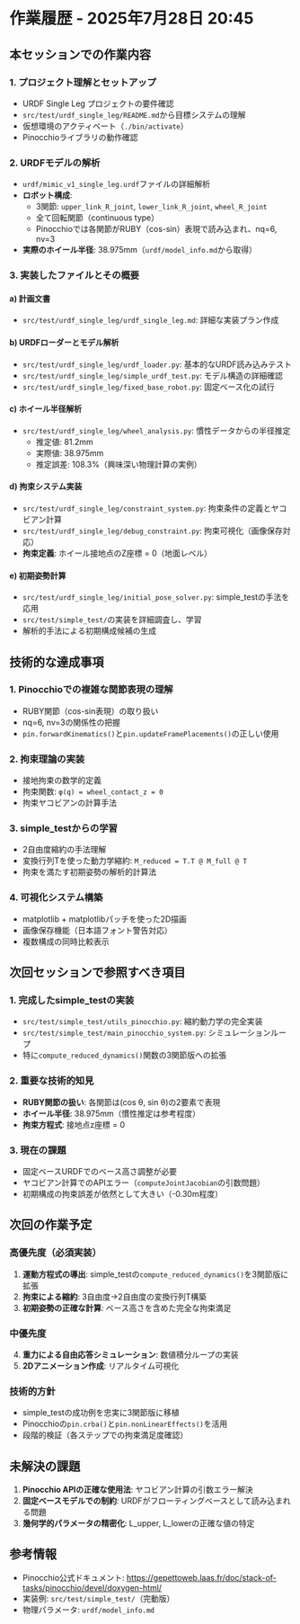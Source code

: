 # 作業履歴 - 2025年7月28日 20:45

## 本セッションでの作業内容

### 1. プロジェクト理解とセットアップ
- URDF Single Leg プロジェクトの要件確認
- `src/test/urdf_single_leg/README.md`から目標システムの理解
- 仮想環境のアクティベート（`./bin/activate`）
- Pinocchioライブラリの動作確認

### 2. URDFモデルの解析
- `urdf/mimic_v1_single_leg.urdf`ファイルの詳細解析
- **ロボット構成**:
  - 3関節: `upper_link_R_joint`, `lower_link_R_joint`, `wheel_R_joint`
  - 全て回転関節（continuous type）
  - Pinocchioでは各関節がRUBY（cos-sin）表現で読み込まれ、nq=6, nv=3
- **実際のホイール半径**: 38.975mm（`urdf/model_info.md`から取得）

### 3. 実装したファイルとその概要

#### a) 計画文書
- `src/test/urdf_single_leg/urdf_single_leg.md`: 詳細な実装プラン作成

#### b) URDFローダーとモデル解析
- `src/test/urdf_single_leg/urdf_loader.py`: 基本的なURDF読み込みテスト
- `src/test/urdf_single_leg/simple_urdf_test.py`: モデル構造の詳細確認
- `src/test/urdf_single_leg/fixed_base_robot.py`: 固定ベース化の試行

#### c) ホイール半径解析
- `src/test/urdf_single_leg/wheel_analysis.py`: 慣性データからの半径推定
  - 推定値: 81.2mm
  - 実際値: 38.975mm
  - 推定誤差: 108.3%（興味深い物理計算の実例）

#### d) 拘束システム実装
- `src/test/urdf_single_leg/constraint_system.py`: 拘束条件の定義とヤコビアン計算
- `src/test/urdf_single_leg/debug_constraint.py`: 拘束可視化（画像保存対応）
- **拘束定義**: ホイール接地点のZ座標 = 0（地面レベル）

#### e) 初期姿勢計算
- `src/test/urdf_single_leg/initial_pose_solver.py`: simple_testの手法を応用
- `src/test/simple_test/`の実装を詳細調査し、学習
- 解析的手法による初期構成候補の生成

## 技術的な達成事項

### 1. Pinocchioでの複雑な関節表現の理解
- RUBY関節（cos-sin表現）の取り扱い
- nq=6, nv=3の関係性の把握
- `pin.forwardKinematics()`と`pin.updateFramePlacements()`の正しい使用

### 2. 拘束理論の実装
- 接地拘束の数学的定義
- 拘束関数: `φ(q) = wheel_contact_z = 0`
- 拘束ヤコビアンの計算手法

### 3. simple_testからの学習
- 2自由度縮約の手法理解
- 変換行列Tを使った動力学縮約: `M_reduced = T.T @ M_full @ T`
- 拘束を満たす初期姿勢の解析的計算法

### 4. 可視化システム構築
- matplotlib + matplotlibパッチを使った2D描画
- 画像保存機能（日本語フォント警告対応）
- 複数構成の同時比較表示

## 次回セッションで参照すべき項目

### 1. 完成したsimple_testの実装
- `src/test/simple_test/utils_pinocchio.py`: 縮約動力学の完全実装
- `src/test/simple_test/main_pinocchio_system.py`: シミュレーションループ
- 特に`compute_reduced_dynamics()`関数の3関節版への拡張

### 2. 重要な技術的知見
- **RUBY関節の扱い**: 各関節は(cos θ, sin θ)の2要素で表現
- **ホイール半径**: 38.975mm（慣性推定は参考程度）
- **拘束方程式**: 接地点z座標 = 0

### 3. 現在の課題
- 固定ベースURDFでのベース高さ調整が必要
- ヤコビアン計算でのAPIエラー（`computeJointJacobian`の引数問題）
- 初期構成の拘束誤差が依然として大きい（-0.30m程度）

## 次回の作業予定

### 高優先度（必須実装）
1. **運動方程式の導出**: simple_testの`compute_reduced_dynamics()`を3関節版に拡張
2. **拘束による縮約**: 3自由度→2自由度の変換行列T構築
3. **初期姿勢の正確な計算**: ベース高さを含めた完全な拘束満足

### 中優先度
4. **重力による自由応答シミュレーション**: 数値積分ループの実装
5. **2Dアニメーション作成**: リアルタイム可視化

### 技術的方針
- simple_testの成功例を忠実に3関節版に移植
- Pinocchioの`pin.crba()`と`pin.nonLinearEffects()`を活用
- 段階的検証（各ステップでの拘束満足度確認）

## 未解決の課題

1. **Pinocchio APIの正確な使用法**: ヤコビアン計算の引数エラー解決
2. **固定ベースモデルでの制約**: URDFがフローティングベースとして読み込まれる問題
3. **幾何学的パラメータの精密化**: L_upper, L_lowerの正確な値の特定

## 参考情報
- Pinocchio公式ドキュメント: https://gepettoweb.laas.fr/doc/stack-of-tasks/pinocchio/devel/doxygen-html/
- 実装例: `src/test/simple_test/`（完動版）
- 物理パラメータ: `urdf/model_info.md`